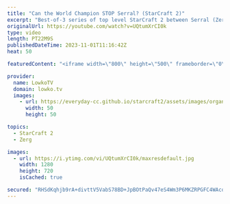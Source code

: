 ```yaml
---
title: "Can the World Champion STOP Serral? (StarCraft 2)"
excerpt: "Best-of-3 series of top level StarCraft 2 between Serral (Zerg) and Oliveira (Terran). Oliveira is the World Champion of StarCraft 2 of 2023, but Serral's Zerg versus Terran is looking incredible. Support my work: https://patreon.com/lowkotv Lowko Merch: https://lowko.shop  My YouTube channels: https://youtube.com/lowkotv"
originalUrl: https://youtube.com/watch?v=UQtumXrCI0k
type: video
length: PT22M9S
publishedDateTime: 2023-11-01T11:16:42Z
heat: 50

featuredContent: "<iframe width=\"800\" height=\"500\" frameborder=\"0\" src=\"https://www.youtube.com/embed/UQtumXrCI0k\" allow=\"accelerometer; autoplay; encrypted-media; gyroscope; picture-in-picture\" allowfullscreen></iframe>"

provider:
  name: LowkoTV
  domain: lowko.tv
  images:
    - url: https://everyday-cc.github.io/starcraft2/assets/images/organizations/lowko.tv-50x50.jpg
      width: 50
      height: 50

topics:
  - StarCraft 2
  - Zerg

images:
  - url: https://i.ytimg.com/vi/UQtumXrCI0k/maxresdefault.jpg
    width: 1280
    height: 720
    isCached: true

secured: "RHSdKqhjb9rA+divttV5VabS78BD+JpBOtPaQv47eS4Wm3P6MKZRPGFC4WAcqzIGqELEeete8meIPDITk00buPgcOw+JDgaub6G9X59jWhRABMMhCKTECGmByWYI6nj3dskkP4pSypzYvzq+NJAZmoiCq9vy7wuet7OcNP6wNrNaQW1tA8FIVc2rklqGUvS0pG9Ex7DJNb+e97OmKQA+DAA3FMZHge3JGByXpHSAdcWlBM02zuEj6F3KOs9mRuMgnNMj8WOlzFB+65yzRSI2TlPxHrJMs6sWXxhYGWQhocbOKQZKMofHJNXvjSvLmCHdTwnx/QRBAot3FSi8ylAfnXFLCuttAr+JhGApZjJM0W/mQ+elbm/WdrMpIV2OIg0pjZHbqNe+HvJZG1XqM4O0q96s1FtQ259gS3epb5YAxK4=;nM/XLuZr6Wnx0vq6TN4N8g=="
---
```



